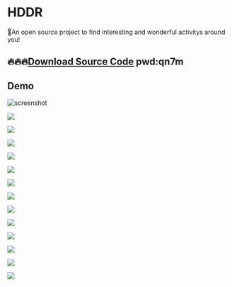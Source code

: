 # HDDR
🚀An open source project to find interesting and wonderful activitys around you!

## 🔥🔥🔥[Download Source Code](https://pan.baidu.com/s/1c2G7Qt6) pwd:qn7m

## Demo
![screenshot](https://github.com/liubin1777/HDDR/blob/master/ScreenShots/Screen%20Shot%202016-08-14%20at%2008.36.03.png?raw=true)

![](https://github.com/liubin1777/HDDR/blob/master/ScreenShots/Screen%20Shot%202016-08-14%20at%2008.36.39.png?raw=true)

![](https://github.com/liubin1777/HDDR/blob/master/ScreenShots/Screen%20Shot%202016-08-14%20at%2008.36.51.png?raw=true)

![](https://github.com/liubin1777/HDDR/blob/master/ScreenShots/Screen%20Shot%202016-08-14%20at%2008.37.06.png?raw=true)

![](https://github.com/liubin1777/HDDR/blob/master/ScreenShots/Screen%20Shot%202016-08-14%20at%2008.37.19.png?raw=true)

![](https://github.com/liubin1777/HDDR/blob/master/ScreenShots/Screen%20Shot%202016-08-14%20at%2008.38.24.png?raw=true)

![](https://github.com/liubin1777/HDDR/blob/master/ScreenShots/Screen%20Shot%202016-08-14%20at%2008.38.36.png?raw=true)

![](https://github.com/liubin1777/HDDR/blob/master/ScreenShots/Screen%20Shot%202016-08-14%20at%2008.38.58.png?raw=true)

![](https://github.com/liubin1777/HDDR/blob/master/ScreenShots/Screen%20Shot%202016-08-14%20at%2008.39.17.png?raw=true)

![](https://github.com/liubin1777/HDDR/blob/master/ScreenShots/Screen%20Shot%202016-08-14%20at%2008.39.41.png?raw=true)

![](https://github.com/liubin1777/HDDR/blob/master/ScreenShots/Screen%20Shot%202016-08-14%20at%2008.40.57.png?raw=true)

![](https://github.com/liubin1777/HDDR/blob/master/ScreenShots/Screen%20Shot%202016-08-14%20at%2008.41.16.png?raw=true)

![](https://github.com/liubin1777/HDDR/blob/master/ScreenShots/Screen%20Shot%202016-08-14%20at%2008.41.26.png?raw=true)

![](https://github.com/liubin1777/HDDR/blob/master/ScreenShots/Screen%20Shot%202016-08-14%20at%2008.41.49.png?raw=true)
